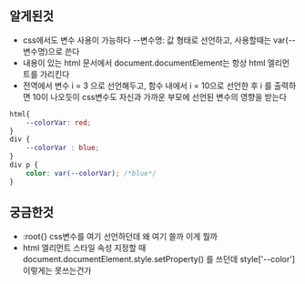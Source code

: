 ## 알게된것
- css에서도 변수 사용이 가능하다 --변수명: 값 형태로 선언하고, 사용할때는 var(--변수명)으로 쓴다
- 내용이 있는 html 문서에서 document.documentElement는 항상 html 엘리먼트를 가리킨다
- 전역에서 변수 i = 3 으로 선언해두고, 함수 내에서 i = 10으로 선언한 후 i 를 출력하면 10이 나오듯이 css변수도 자신과 가까운 부모에 선언된 변수의 영향을 받는다
```css
html{
    --colorVar: red;
}
div {
    --colorVar : blue;
}
div p {
    color: var(--colorVar); /*blue*/
}
```


## 궁금한것
- :root{} css변수를 여기 선언하던데 왜 여기 쓸까 이게 뭘까
- html 엘리먼트 스타일 속성 지정할 때 document.documentElement.style.setProperty() 를 쓰던데 style['--color']이렇게는 못쓰는건가
